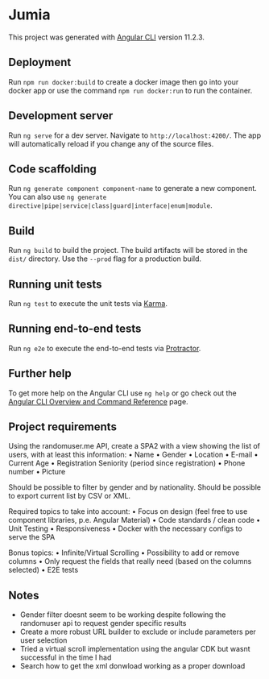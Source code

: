 # Jumia

This project was generated with [Angular CLI](https://github.com/angular/angular-cli) version 11.2.3.

## Deployment

Run `npm run docker:build` to create a docker image then go into your docker app or use the command `npm run docker:run` to run the container.
## Development server

Run `ng serve` for a dev server. Navigate to `http://localhost:4200/`. The app will automatically reload if you change any of the source files.

## Code scaffolding

Run `ng generate component component-name` to generate a new component. You can also use `ng generate directive|pipe|service|class|guard|interface|enum|module`.

## Build

Run `ng build` to build the project. The build artifacts will be stored in the `dist/` directory. Use the `--prod` flag for a production build.

## Running unit tests

Run `ng test` to execute the unit tests via [Karma](https://karma-runner.github.io).

## Running end-to-end tests

Run `ng e2e` to execute the end-to-end tests via [Protractor](http://www.protractortest.org/).

## Further help

To get more help on the Angular CLI use `ng help` or go check out the [Angular CLI Overview and Command Reference](https://angular.io/cli) page.

## Project requirements 

Using the randomuser.me API, create a SPA2 with a view showing the list of users, with at least this information:
• Name
• Gender
• Location
• E-mail
• Current Age
• Registration Seniority (period since registration)
• Phone number
• Picture

Should be possible to filter by gender and by nationality.
Should be possible to export current list by CSV or XML.

Required topics to take into account:
• Focus on design (feel free to use component libraries, p.e. Angular Material)
• Code standards / clean code
• Unit Testing
• Responsiveness
• Docker with the necessary configs to serve the SPA

Bonus topics:
• Infinite/Virtual Scrolling
• Possibility to add or remove columns
• Only request the fields that really need (based on the columns selected)
• E2E tests

## Notes
- Gender filter doesnt seem to be working despite following the randomuser api to request gender specific results
- Create a more robust URL builder to exclude or include parameters per user selection
- Tried a virtual scroll implementation using the angular CDK but wasnt successful in the time I had
- Search how to get the xml donwload working as a proper download
